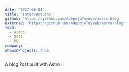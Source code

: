 ```yaml
---
date: '2017-08-01'
title: 'Interventions'
github: 'https://github.com/AdepojuToyeeb/astro-blog'
external: 'https://github.com/AdepojuToyeeb/astro-blog'
tech:
  - Astro
  - SCSS
  - MD
company: ''
showInProjects: true
---
```


A blog Post built with Astro
